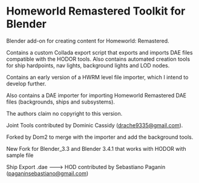 # Homeworld Remastered Toolkit for Blender
Blender add-on for creating content for Homeworld: Remastered.

Contains a custom Collada export script that exports and imports DAE files compatible with the HODOR tools. Also contains automated creation tools for ship hardpoints, nav lights, background lights and LOD nodes. 

Contains an early version of a HWRM level file importer, which I intend to develop further.

Also contains a DAE importer for importing Homeworld Remastered DAE files (backgrounds, ships and subsystems).

The authors claim no copyright to this version.

Joint Tools contributed by Dominic Cassidy (drache9335@gmail.com).

Forked by Dom2 to merge with the importer and add the background tools.

New Fork for Blender_3.3 and Blender 3.4.1 that works with HODOR with sample file

Ship Export .dae ---> HOD contributed by Sebastiano Paganin (paganinsebastiano@gmail.com) 
